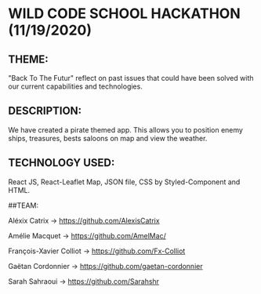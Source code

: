 # WILD CODE SCHOOL HACKATHON (11/19/2020) 


## THEME:

"Back To The Futur" reflect on past issues that could have been solved with our current capabilities and technologies. 

## DESCRIPTION:

We have created a pirate themed app. This allows you to position enemy ships, treasures, bests saloons on map and view the weather.

## TECHNOLOGY USED:

React JS, React-Leaflet Map, JSON file, CSS by Styled-Component and HTML.

##TEAM:

Aléxix Catrix -> https://github.com/AlexisCatrix

Amélie Macquet -> https://github.com/AmelMac/

François-Xavier Colliot -> https://github.com/Fx-Colliot

Gaëtan Cordonnier -> https://github.com/gaetan-cordonnier

Sarah Sahraoui -> https://github.com/Sarahshr
